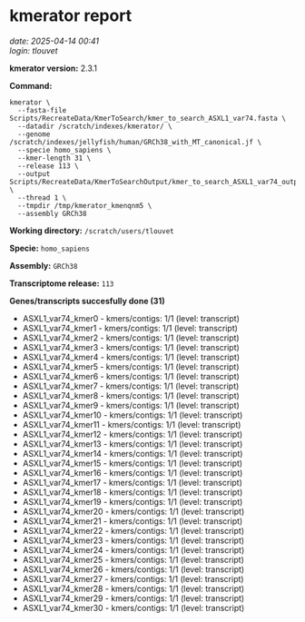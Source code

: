 # kmerator report
*date: 2025-04-14 00:41*  
*login: tlouvet*

**kmerator version:** 2.3.1

**Command:**

```
kmerator \
  --fasta-file Scripts/RecreateData/KmerToSearch/kmer_to_search_ASXL1_var74.fasta \
  --datadir /scratch/indexes/kmerator/ \
  --genome /scratch/indexes/jellyfish/human/GRCh38_with_MT_canonical.jf \
  --specie homo_sapiens \
  --kmer-length 31 \
  --release 113 \
  --output Scripts/RecreateData/KmerToSearchOutput/kmer_to_search_ASXL1_var74_output \
  --thread 1 \
  --tmpdir /tmp/kmerator_kmenqnm5 \
  --assembly GRCh38
```

**Working directory:** `/scratch/users/tlouvet`

**Specie:** `homo_sapiens`

**Assembly:** `GRCh38`

**Transcriptome release:** `113`

**Genes/transcripts succesfully done (31)**

- ASXL1_var74_kmer0 - kmers/contigs: 1/1 (level: transcript)
- ASXL1_var74_kmer1 - kmers/contigs: 1/1 (level: transcript)
- ASXL1_var74_kmer2 - kmers/contigs: 1/1 (level: transcript)
- ASXL1_var74_kmer3 - kmers/contigs: 1/1 (level: transcript)
- ASXL1_var74_kmer4 - kmers/contigs: 1/1 (level: transcript)
- ASXL1_var74_kmer5 - kmers/contigs: 1/1 (level: transcript)
- ASXL1_var74_kmer6 - kmers/contigs: 1/1 (level: transcript)
- ASXL1_var74_kmer7 - kmers/contigs: 1/1 (level: transcript)
- ASXL1_var74_kmer8 - kmers/contigs: 1/1 (level: transcript)
- ASXL1_var74_kmer9 - kmers/contigs: 1/1 (level: transcript)
- ASXL1_var74_kmer10 - kmers/contigs: 1/1 (level: transcript)
- ASXL1_var74_kmer11 - kmers/contigs: 1/1 (level: transcript)
- ASXL1_var74_kmer12 - kmers/contigs: 1/1 (level: transcript)
- ASXL1_var74_kmer13 - kmers/contigs: 1/1 (level: transcript)
- ASXL1_var74_kmer14 - kmers/contigs: 1/1 (level: transcript)
- ASXL1_var74_kmer15 - kmers/contigs: 1/1 (level: transcript)
- ASXL1_var74_kmer16 - kmers/contigs: 1/1 (level: transcript)
- ASXL1_var74_kmer17 - kmers/contigs: 1/1 (level: transcript)
- ASXL1_var74_kmer18 - kmers/contigs: 1/1 (level: transcript)
- ASXL1_var74_kmer19 - kmers/contigs: 1/1 (level: transcript)
- ASXL1_var74_kmer20 - kmers/contigs: 1/1 (level: transcript)
- ASXL1_var74_kmer21 - kmers/contigs: 1/1 (level: transcript)
- ASXL1_var74_kmer22 - kmers/contigs: 1/1 (level: transcript)
- ASXL1_var74_kmer23 - kmers/contigs: 1/1 (level: transcript)
- ASXL1_var74_kmer24 - kmers/contigs: 1/1 (level: transcript)
- ASXL1_var74_kmer25 - kmers/contigs: 1/1 (level: transcript)
- ASXL1_var74_kmer26 - kmers/contigs: 1/1 (level: transcript)
- ASXL1_var74_kmer27 - kmers/contigs: 1/1 (level: transcript)
- ASXL1_var74_kmer28 - kmers/contigs: 1/1 (level: transcript)
- ASXL1_var74_kmer29 - kmers/contigs: 1/1 (level: transcript)
- ASXL1_var74_kmer30 - kmers/contigs: 1/1 (level: transcript)
